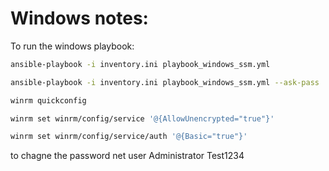 # Windows notes:

To run the windows playbook:

```bash
ansible-playbook -i inventory.ini playbook_windows_ssm.yml
```

```bash
ansible-playbook -i inventory.ini playbook_windows_ssm.yml --ask-pass
```

```bash
winrm quickconfig
```

```bash
winrm set winrm/config/service '@{AllowUnencrypted="true"}'
```

```bash
winrm set winrm/config/service/auth '@{Basic="true"}'
```


to chagne the password net user Administrator Test1234
